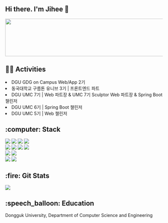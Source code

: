 ## Hi there. I'm Jihee 👋 
<a href="https://github.com/devxb/gitanimals">
  <img src="https://render.gitanimals.org/lines/munjji?pet-id=650943727206130459" width="1000" height="120"/>
</a>

<h2 algin = "center">🏃‍♀️ Activities</h2>
<li> DGU GDG on Campus Web/App 2기</li>
<li> 동국대학교 구름톤 유니브 3기 | 프론트엔드 파트</li>
<li> DGU UMC 7기 | Web 파트장 & UMC 7기 Sculptor Web 파트장 & Spring Boot 챌린저</li>
<li> DGU UMC 6기 | Spring Boot 챌린저</li>
<li> DGU UMC 5기 | Web 챌린저</li>

<h2 algin = "center">:computer: Stack</h2>
<div>
  <img src="https://img.shields.io/badge/Python-3776AB?style=flat-square&logo=Python&logoColor=white"/>
  <img src="https://img.shields.io/badge/C-A8B9CC?style=flat-square&logo=C&logoColor=white"/>
  <img src="https://img.shields.io/badge/C++-00599C?style=flat-square&logo=C%2B%2B&logoColor=white"/>
  <img src="https://img.shields.io/badge/Java-ED8B00?style=flat-square&logo=C%2B%2B&logoColor=white"/>
</div>
<div>
  <img src="https://img.shields.io/badge/HTML5-E34F26?style=flat-square&logo=html5&logoColor=white"/>
  <img src="https://img.shields.io/badge/CSS3-1572B6?style=flat-square&logo=css3&logoColor=white"/>
  <img src="https://img.shields.io/badge/JavaScript-F7DF1E?style=flat-square&logo=javascript&logoColor=black"/>
  <img src="https://img.shields.io/badge/Typescript-3178C6?style=flat-square&logo=Typescript&logoColor=white"/>
</div>
<div>
  <img src="https://img.shields.io/badge/React-61DAFB?style=flat-square&logo=React&logoColor=black"/>
  <img src="https://img.shields.io/badge/React Native-61DAFB?style=flat-square&logo=React&logoColor=black"/>
</div>
<div>
  <img src="https://img.shields.io/badge/Spring-6DB33F?style=flat-square&logo=Spring&logoColor=white"/>
  <img src="https://img.shields.io/badge/MySQL-4479A1?style=flat-square&logo=MySQL&logoColor=white"/>
</div>


<h2 algin = "center">:fire: Git Stats</h2>
<div ><img src="https://github-readme-stats.vercel.app/api?username=munjji&theme=graywhite&show_icons=true"/></div>

<h2 algin = "center">:speech_balloon: Education</h2>
<p>Dongguk University, Department of Computer Science and Engineering</p>
